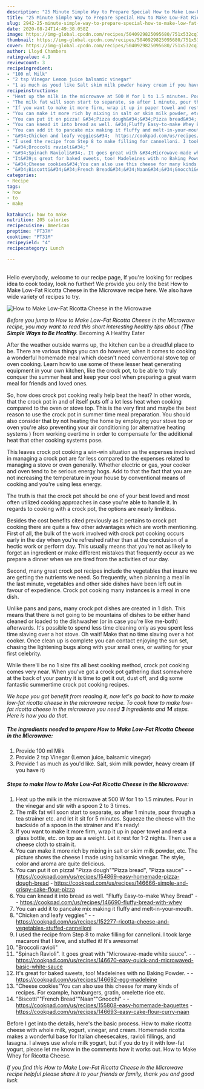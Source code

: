 ```yaml
---
description: "25 Minute Simple Way to Prepare Special How to Make Low-Fat Ricotta Cheese in the Microwave"
title: "25 Minute Simple Way to Prepare Special How to Make Low-Fat Ricotta Cheese in the Microwave"
slug: 2942-25-minute-simple-way-to-prepare-special-how-to-make-low-fat-ricotta-cheese-in-the-microwave
date: 2020-08-24T14:49:38.058Z
image: https://img-global.cpcdn.com/recipes/5040929825095680/751x532cq70/how-to-make-low-fat-ricotta-cheese-in-the-microwave-recipe-main-photo.jpg
thumbnail: https://img-global.cpcdn.com/recipes/5040929825095680/751x532cq70/how-to-make-low-fat-ricotta-cheese-in-the-microwave-recipe-main-photo.jpg
cover: https://img-global.cpcdn.com/recipes/5040929825095680/751x532cq70/how-to-make-low-fat-ricotta-cheese-in-the-microwave-recipe-main-photo.jpg
author: Lloyd Chambers
ratingvalue: 4.9
reviewcount: 3
recipeingredient:
- "100 ml Milk"
- "2 tsp Vinegar Lemon juice balsamic vinegar"
- "1 as much as youd like Salt skim milk powder heavy cream if you have it"
recipeinstructions:
- "Heat up the milk in the microwave at 500 W for 1 to 1.5 minutes. Pour in the vinegar and stir with a spoon 2 to 3 times."
- "The milk fat will soon start to separate, so after 1 minute, pour through a tea strainer etc. and let it sit for 5 minutes. Squeeze the cheese with the backside of a spoon in the strainer and it&#39;s ready!"
- "If you want to make it more firm, wrap it up in paper towel and rest a glass bottle, etc. on top as a weight. Let it rest for 1-2 nights. Then use a cheese cloth to strain it."
- "You can make it more rich by mixing in salt or skim milk powder, etc. The picture shows the cheese I made using balsamic vinegar. The style, color and aroma are quite delicious."
- "You can put it on pizza! &#34;Pizza dough&#34;&#34;Pizza bread&#34;, &#34;Pizza sauce&#34;  https://cookpad.com/us/recipes/154869-easy-homemade-pizza-dough-bread https://cookpad.com/us/recipes/146666-simple-and-crispy-cake-flour-pizza"
- "You can knead it into bread as well. &#34;Fluffy Easy-to-make Whey Bread&#34;  https://cookpad.com/us/recipes/146690-fluffy-bread-with-whey"
- "You can add it to pancake mix making it fluffy and melt-in-your-mouth."
- "&#34;Chicken and leafy veggies&#34;  https://cookpad.com/us/recipes/152277-ricotta-cheese-and-vegetables-stuffed-cannelloni"
- "I used the recipe from Step 8 to make filling for cannelloni. I took large macaroni that I love, and stuffed it! It&#39;s awesome!"
- "&#34;Broccoli ravioli&#34;"
- "&#34;Spinach Ravioli&#34;. It goes great with &#34;Microwave-made white sauce&#34;.  https://cookpad.com/us/recipes/146670-easy-quick-and-microwaved-basic-white-sauce"
- "It&#39;s great for baked sweets, too! Madeleines with no Baking Powder.  https://cookpad.com/us/recipes/146692-egg-madeleine"
- "&#34;Cheese cookies&#34;You can also use this cheese for many kinds of recipes. For example, hamburgers, gratin, omelette rice etc."
- "&#34;Biscotti&#34;&#34;French Bread&#34;&#34;Naan&#34;&#34;Gnocchi&#34;  https://cookpad.com/us/recipes/155808-easy-homemade-baguettes https://cookpad.com/us/recipes/146693-easy-cake-flour-curry-naan"
categories:
- Recipe
tags:
- how
- to
- make

katakunci: how to make 
nutrition: 205 calories
recipecuisine: American
preptime: "PT37M"
cooktime: "PT31M"
recipeyield: "4"
recipecategory: Lunch

---
```

<br>
Hello everybody, welcome to our recipe page, If you're looking for recipes idea to cook today, look no further! We provide you only the best How to Make Low-Fat Ricotta Cheese in the Microwave recipe here. We also have wide variety of recipes to try.
<br>


![How to Make Low-Fat Ricotta Cheese in the Microwave](https://img-global.cpcdn.com/recipes/5040929825095680/751x532cq70/how-to-make-low-fat-ricotta-cheese-in-the-microwave-recipe-main-photo.jpg)

<i>Before you jump to How to Make Low-Fat Ricotta Cheese in the Microwave recipe, you may want to read this short interesting healthy tips about {<strong>The Simple Ways to Be Healthy</strong>.</i>
Becoming A Healthy Eater


After the weather outside warms up, the kitchen can be a dreadful place to be. There are various things you can do however, when it comes to cooking a wonderful homemade meal which doesn't need conventional stove top or oven cooking. Learn how to use some of these lesser heat generating equipment in your own kitchen, like the crock pot, to be able to truly conquer the summer heat and keep your cool when preparing a great warm meal for friends and loved ones.

So, how does crock pot cooking really help beat the heat? In other words, that the crock pot in and of itself puts off a lot less heat when cooking compared to the oven or stove top. This is the very first and maybe the best reason to use the crock pot in summer time meal preparation. You should also consider that by not heating the home by employing your stove top or oven you're also preventing your air conditioning (or alternative heating systems ) from working overtime in order to compensate for the additional heat that other cooking systems pose.

This leaves crock pot cooking a win-win situation as the expenses involved in managing a crock pot are far less compared to the expenses related to managing a stove or oven generally. Whether electric or gas, your cooker and oven tend to be serious energy hogs. Add to that the fact that you are not increasing the temperature in your house by conventional means of cooking and you're using less energy.

 The truth is that the crock pot should be one of your best loved and most often utilized cooking approaches in case you're able to handle it. In regards to cooking with a crock pot, the options are nearly limitless.  



Besides the cost benefits cited previously as it pertains to crock pot cooking there are quite a few other advantages which are worth mentioning. First of all, the bulk of the work involved with crock pot cooking occurs early in the day when you're refreshed rather than at the conclusion of a hectic work or perform day. This usually means that you're not as likely to forget an ingredient or make different mistakes that frequently occur as we prepare a dinner when we are tired from the activities of our day.

Second, many great crock pot recipes include the vegetables that insure we are getting the nutrients we need. So frequently, when planning a meal in the last minute, vegetables and other side dishes have been left out in favour of expedience. Crock pot cooking many instances is a meal in one dish.

 Unlike pans and pans, many crock pot dishes are created in 1 dish. This means that there is not going to be mountains of dishes to be either hand cleaned or loaded to the dishwasher (or in case you're like me-both) afterwards. It's possible to spend less time cleaning only as you spent less time slaving over a hot stove. Oh wait! Make that no time slaving over a hot cooker. Once clean up is complete you can contact enjoying the sun set, chasing the lightening bugs along with your small ones, or waiting for your first celebrity.

While there'll be no 1 size fits all best cooking method, crock pot cooking comes very near. When you've got a crock pot gathering dust somewhere at the back of your pantry it is time to get it out, dust off, and dig some fantastic summertime crock pot cooking recipes.


<i>We hope you got benefit from reading it, now let's go back to how to make low-fat ricotta cheese in the microwave recipe. To cook how to make low-fat ricotta cheese in the microwave you need <strong>3</strong> ingredients and <strong>14</strong> steps. Here is how you do that.
</i>

##### The ingredients needed to prepare How to Make Low-Fat Ricotta Cheese in the Microwave:

1. Provide 100 ml Milk
1. Provide 2 tsp Vinegar (Lemon juice, balsamic vinegar)
1. Provide 1 as much as you&#39;d like. Salt, skim milk powder, heavy cream (if you have it)


##### Steps to make How to Make Low-Fat Ricotta Cheese in the Microwave:

1. Heat up the milk in the microwave at 500 W for 1 to 1.5 minutes. Pour in the vinegar and stir with a spoon 2 to 3 times.
1. The milk fat will soon start to separate, so after 1 minute, pour through a tea strainer etc. and let it sit for 5 minutes. Squeeze the cheese with the backside of a spoon in the strainer and it&#39;s ready!
1. If you want to make it more firm, wrap it up in paper towel and rest a glass bottle, etc. on top as a weight. Let it rest for 1-2 nights. Then use a cheese cloth to strain it.
1. You can make it more rich by mixing in salt or skim milk powder, etc. The picture shows the cheese I made using balsamic vinegar. The style, color and aroma are quite delicious.
1. You can put it on pizza! &#34;Pizza dough&#34;&#34;Pizza bread&#34;, &#34;Pizza sauce&#34; -  - https://cookpad.com/us/recipes/154869-easy-homemade-pizza-dough-bread - https://cookpad.com/us/recipes/146666-simple-and-crispy-cake-flour-pizza
1. You can knead it into bread as well. &#34;Fluffy Easy-to-make Whey Bread&#34; -  - https://cookpad.com/us/recipes/146690-fluffy-bread-with-whey
1. You can add it to pancake mix making it fluffy and melt-in-your-mouth.
1. &#34;Chicken and leafy veggies&#34; -  - https://cookpad.com/us/recipes/152277-ricotta-cheese-and-vegetables-stuffed-cannelloni
1. I used the recipe from Step 8 to make filling for cannelloni. I took large macaroni that I love, and stuffed it! It&#39;s awesome!
1. &#34;Broccoli ravioli&#34;
1. &#34;Spinach Ravioli&#34;. It goes great with &#34;Microwave-made white sauce&#34;. -  - https://cookpad.com/us/recipes/146670-easy-quick-and-microwaved-basic-white-sauce
1. It&#39;s great for baked sweets, too! Madeleines with no Baking Powder. -  - https://cookpad.com/us/recipes/146692-egg-madeleine
1. &#34;Cheese cookies&#34;You can also use this cheese for many kinds of recipes. For example, hamburgers, gratin, omelette rice etc.
1. &#34;Biscotti&#34;&#34;French Bread&#34;&#34;Naan&#34;&#34;Gnocchi&#34; -  - https://cookpad.com/us/recipes/155808-easy-homemade-baguettes - https://cookpad.com/us/recipes/146693-easy-cake-flour-curry-naan


Before I get into the details, here&#39;s the basic process. How to make ricotta cheese with whole milk, yogurt, vinegar, and cream. Homemade ricotta makes a wonderful base for Italian cheesecakes, ravioli fillings, and lasagna. I always use whole milk yogurt, but if you do try it with low-fat yogurt, please let me know in the comments how it works out. How to Make Whey for Ricotta Cheese. 

<i>If you find this How to Make Low-Fat Ricotta Cheese in the Microwave recipe helpful please share it to your friends or family, thank you and good luck.</i>
